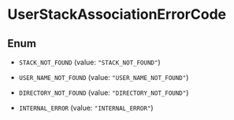 

# UserStackAssociationErrorCode

## Enum


* `STACK_NOT_FOUND` (value: `"STACK_NOT_FOUND"`)

* `USER_NAME_NOT_FOUND` (value: `"USER_NAME_NOT_FOUND"`)

* `DIRECTORY_NOT_FOUND` (value: `"DIRECTORY_NOT_FOUND"`)

* `INTERNAL_ERROR` (value: `"INTERNAL_ERROR"`)



